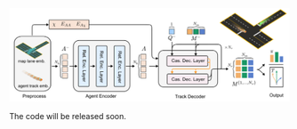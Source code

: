 ![image-20241206145648021](https://raw.githubusercontent.com/tjyuyao/imgurl/main/image-20241206145648021.png)

The code will be released soon.
